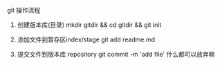 git 操作流程
1. 创建版本库(目录)
  mkdir gitdir && cd gitdir && git init

2. 添加文件到暂存区index/stage
  git add readme.md
  
3. 提交文件到版本库 repository 
  git commit -m 'add file'
什么都可以放弃嘛

